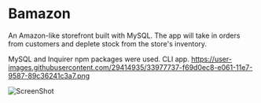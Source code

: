 # Bamazon
An Amazon-like storefront built with MySQL. The app will take in orders from customers and deplete stock from the store's inventory. 

MySQL and Inquirer npm packages were used.
CLI app.
https://user-images.githubusercontent.com/29414935/33977737-f69d0ec8-e061-11e7-9587-89c36241c3a7.png

![ScreenShot](https://{https://user-images.githubusercontent.com/29414935/33977737-f69d0ec8-e061-11e7-9587-89c36241c3a7.pngurl})
